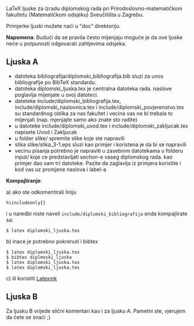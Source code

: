 LaTeX ljuske za izradu diplomskog rada pri Prirodoslovno-matematičkom fakultetu
(Matematičkom odsjeku) Sveučilišta u Zagrebu.

Primjerke ljuski možete naći u "doc" direktoriju.

**Napomena**: Budući da se pravila često mijenjaju moguće je da ove ljuske neće u
potpunosti odgovarati zahtjevima odsjeka.


## Ljuska A

* datoteka bibliografija/diplomski_bibliografija.bib sluzi za unos bibliografije po BibTeX standardu. 
* datoteka diplomski_ljuska.tex je centralna datoteka rada. naslove poglavlja mijenjate u ovoj datoteci.
* dateteke include/diplomski_bibliografija.tex, include/diplomski_naslovnica.tex i include/diplomski_povjerenstvo.tex su standardnog oblika za nas fakultet i vecina vas ne bi trebala to mijenjati (nap. mjenjajte samo ako znate sto radite)
* u datoteke include/diplomski_uvod.tex i include/diplomski_zakljucak.tex napisete Uvod i Zakljucak
* u folder slike/ spremite slike koje ste napravili
* slika slike/slika_3-1.eps sluzi kao primjer i koristena je da bi se napravili
* vecinu pisanja potrebno je napraviti u zasebnim datotekama u folderu input/ koje ce predstavljati section-e vaseg diplomskog rada. kao primjer dao sam tri datoteke. Pazite da zaglavlja iz primjera koristite i kod vas uz promjene naslova i label-a

**Kompajliranje**:

a) ako ste odkomentirali liniju
```
%\includeonly{}
```
i u naredbi niste naveli ```include/diplomski_bibliografija```
onda kompajlirate sa:
```
$ latex diplomski_ljuska.tex
```

b) inace je potrebno pokrenuti i bibtex
```
$ latex diplomski_ljuska.tex
$ bibtex diplmoski_ljuska
$ latex diplomski_ljuska.tex
$ latex diplomski_ljuska.tex 
```

c) ili koristiti
[Latexmk](http://users.phys.psu.edu/~collins/software/latexmk-jcc/)

## Ljuska B

Za ljusku B vrijede slični komentari kao i za ljusku A. Pametni ste, vjerujem da
ćete se snaći ;)
